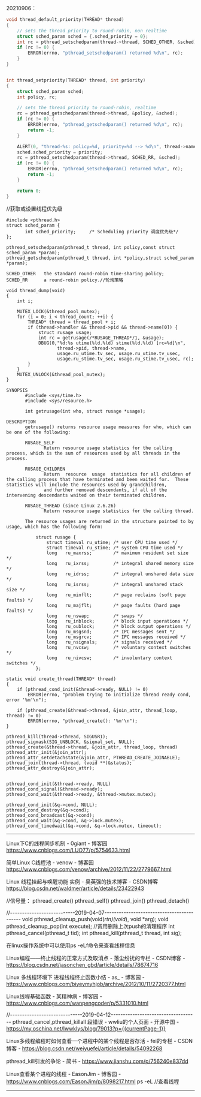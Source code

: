 

20210906：

```c
void thread_default_priority(THREAD* thread)
{
    // sets the thread priority to round-robin, non realtime
    struct sched_param sched = {.sched_priority = 0};
    int rc = pthread_setschedparam(thread->thread, SCHED_OTHER, &sched);
    if (rc != 0) {
        ERROR(errno, "pthread_setschedparam() returned %d\n", rc);
    }
}


int thread_setpriority(THREAD* thread, int priority)
{
    struct sched_param sched;
    int policy, rc;

    // sets the thread priority to round-robin, realtime
    rc = pthread_getschedparam(thread->thread, &policy, &sched);
    if (rc != 0) {
        ERROR(errno, "pthread_getschedparam() returned %d\n", rc);
        return -1;
    }

    ALERT(0, "thread-%s: policy=%d, priority=%d --> %d\n", thread->name, policy, sched.sched_priority, priority);
    sched.sched_priority = priority;
    rc = pthread_setschedparam(thread->thread, SCHED_RR, &sched);
    if (rc != 0) {
        ERROR(errno, "pthread_setschedparam() returned %d\n", rc);
        return -1;
    }

    return 0;
}
```



//获取或设置线程优先级

```
#include <pthread.h>
struct sched_param {
       int sched_priority;     /* Scheduling priority 调度优先级*/
};

pthread_setschedparam(pthread_t thread, int policy,const struct sched_param *param);
pthread_getschedparam(pthread_t thread, int *policy,struct sched_param *param);

SCHED_OTHER   the standard round-robin time-sharing policy;
SCHED_RR      a round-robin policy.//轮询策略
```



```
void thread_dump(void)
{
    int i;

    MUTEX_LOCK(&thread_pool_mutex);
    for (i = 0; i < thread_count; ++i) {
        THREAD* thread = thread_pool + i;
        if (thread->handler && thread->pid && thread->name[0]) {
            struct rusage usage;
            int rc = getrusage(/*RUSAGE_THREAD*/1, &usage);
            DBUG(0,"%d:%s utime(%ld.%ld) stime(%ld.%ld) [rc=%d]\n",
                   thread->pid, thread->name, 
                   usage.ru_utime.tv_sec, usage.ru_utime.tv_usec, 
                   usage.ru_stime.tv_sec, usage.ru_stime.tv_usec, rc);
        }
    }
    MUTEX_UNLOCK(&thread_pool_mutex);
}
```

```
SYNOPSIS
       #include <sys/time.h>
       #include <sys/resource.h>

       int getrusage(int who, struct rusage *usage);

DESCRIPTION
       getrusage() returns resource usage measures for who, which can be one of the following:

       RUSAGE_SELF
              Return resource usage statistics for the calling process, which is the sum of resources used by all threads in the process.

       RUSAGE_CHILDREN
              Return  resource  usage  statistics for all children of the calling process that have terminated and been waited for.  These statistics will include the resources used by grandchildren,
              and further removed descendants, if all of the intervening descendants waited on their terminated children.

       RUSAGE_THREAD (since Linux 2.6.26)
              Return resource usage statistics for the calling thread.

       The resource usages are returned in the structure pointed to by usage, which has the following form:

           struct rusage {
               struct timeval ru_utime; /* user CPU time used */
               struct timeval ru_stime; /* system CPU time used */
               long   ru_maxrss;        /* maximum resident set size */
               long   ru_ixrss;         /* integral shared memory size */
               long   ru_idrss;         /* integral unshared data size */
               long   ru_isrss;         /* integral unshared stack size */
               long   ru_minflt;        /* page reclaims (soft page faults) */
               long   ru_majflt;        /* page faults (hard page faults) */
               long   ru_nswap;         /* swaps */
               long   ru_inblock;       /* block input operations */
               long   ru_oublock;       /* block output operations */
               long   ru_msgsnd;        /* IPC messages sent */
               long   ru_msgrcv;        /* IPC messages received */
               long   ru_nsignals;      /* signals received */
               long   ru_nvcsw;         /* voluntary context switches */
               long   ru_nivcsw;        /* involuntary context switches */
           };

```



```
static void create_thread(THREAD* thread)
{
    if (pthread_cond_init(&thread->ready, NULL) != 0)
        ERROR(errno, "problem trying to initialize thread ready cond, error '%m'\n");

    if (pthread_create(&thread->thread, &join_attr, thread_loop, thread) != 0)
        ERROR(errno, "pthread_create(): '%m'\n");
}

pthread_kill(thread->thread, SIGUSR1);
pthread_sigmask(SIG_UNBLOCK, &signal_set, NULL);
pthread_create(&thread->thread, &join_attr, thread_loop, thread)
pthread_attr_init(&join_attr);
pthread_attr_setdetachstate(&join_attr, PTHREAD_CREATE_JOINABLE);
pthread_join(thread->thread, (void **)&status);
pthread_attr_destroy(&join_attr);


pthread_cond_init(&thread->ready, NULL)
pthread_cond_signal(&thread->ready);
pthread_cond_wait(&thread->ready, &thread->mutex.mutex);
```

```
pthread_cond_init(&q->cond, NULL);
pthread_cond_destroy(&q->cond);
pthread_cond_broadcast(&q->cond);
pthread_cond_wait(&q->cond, &q->lock.mutex);
pthread_cond_timedwait(&q->cond, &q->lock.mutex, timeout);
```



----

Linux下C的线程同步机制 - 0giant - 博客园
https://www.cnblogs.com/LUO77/p/5754633.html

简单Linux C线程池 - venow - 博客园
https://www.cnblogs.com/venow/archive/2012/11/22/2779667.html

Linux 线程挂起与唤醒功能 实例 - 吴英强的技术博客 - CSDN博客
https://blog.csdn.net/waldmer/article/details/23422943


//信号量：
pthread_create()
pthread_self()
pthread_join()
pthread_detach()

//---------------------------2019-04-07-------------------------------------------
void pthread_cleanup_push(void(*rtn)(void*), void *arg);
void pthread_cleanup_pop(int execute); //调用删除上次push的清理程序
int pthread_cancel(pthread_t tid);
int pthread_kill(pthread_t thread, int sig);

在linux操作系统中可以使用ps -eLf命令来查看线程信息


Linux编程——终止线程的正常方式及取消点 - 落尘纷扰的专栏 - CSDN博客 - https://blog.csdn.net/jasonchen_gbd/article/details/78674716

Linux 多线程环境下 进程线程终止函数小结 - as_ - 博客园 - https://www.cnblogs.com/biyeymyhjob/archive/2012/10/11/2720377.html

Linux线程基础函数 - 某精神病 - 博客园 - https://www.cnblogs.com/wanpengcoder/p/5331010.html

//------------------------------2019-04-12------------------------------------
pthread_cancel,pthread_killall 段错误 - wwliu的个人页面 - 开源中国 - https://my.oschina.net/lwwklys/blog/79013?p={{currentPage-1}}

Linux多线程编程时如何查看一个进程中的某个线程是否存活 - fei的专栏 - CSDN博客 - https://blog.csdn.net/weiyuefei/article/details/54092268

pthread_kill引发的争论 - 简书 - https://www.jianshu.com/p/756240e837dd

Linux查看某个进程的线程 - EasonJim - 博客园 - https://www.cnblogs.com/EasonJim/p/8098217.html
ps -eL //查看线程

---